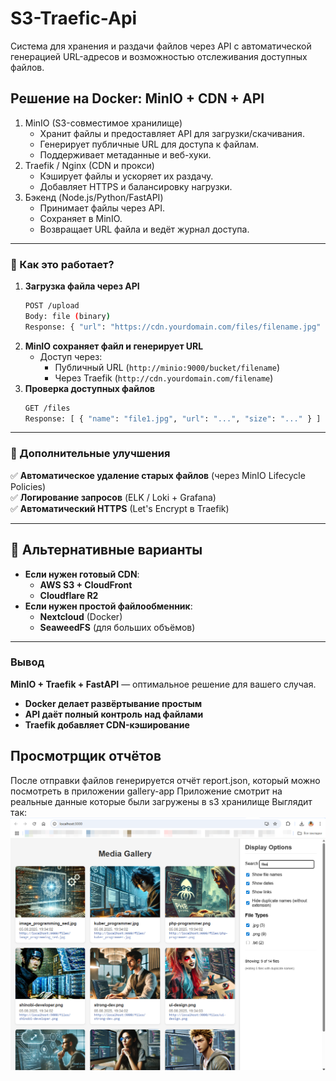 # S3-Traefic-Api
Система для хранения и раздачи файлов через API с автоматической генерацией URL-адресов и возможностью отслеживания доступных файлов.
## Решение на Docker: MinIO + CDN + API
1. MinIO (S3-совместимое хранилище)
   - Хранит файлы и предоставляет API для загрузки/скачивания.
   - Генерирует публичные URL для доступа к файлам.
   - Поддерживает метаданные и веб-хуки.
2. Traefik / Nginx (CDN и прокси)
   - Кэширует файлы и ускоряет их раздачу.
   - Добавляет HTTPS и балансировку нагрузки.
3. Бэкенд (Node.js/Python/FastAPI)
   - Принимает файлы через API.
   - Сохраняет в MinIO.
   - Возвращает URL файла и ведёт журнал доступа.

---

### **🔹 Как это работает?**  
1. **Загрузка файла через API**  
   ```bash
   POST /upload  
   Body: file (binary)  
   Response: { "url": "https://cdn.yourdomain.com/files/filename.jpg" }
   ```
2. **MinIO сохраняет файл и генерирует URL**  
   - Доступ через:  
     - Публичный URL (`http://minio:9000/bucket/filename`)  
     - Через Traefik (`http://cdn.yourdomain.com/filename`)  
3. **Проверка доступных файлов**  
   ```bash
   GET /files  
   Response: [ { "name": "file1.jpg", "url": "...", "size": "..." } ]
   ```

---

### **🔹 Дополнительные улучшения**  
✅ **Автоматическое удаление старых файлов** (через MinIO Lifecycle Policies)  
✅ **Логирование запросов** (ELK / Loki + Grafana)  
✅ **Автоматический HTTPS** (Let's Encrypt в Traefik)  

---

## **📌 Альтернативные варианты**  
- **Если нужен готовый CDN**:  
  - **AWS S3 + CloudFront**  
  - **Cloudflare R2**  
- **Если нужен простой файлообменник**:  
  - **Nextcloud** (Docker)  
  - **SeaweedFS** (для больших объёмов)  

---

### **Вывод**  
**MinIO + Traefik + FastAPI** — оптимальное решение для вашего случая.  
- **Docker делает развёртывание простым**  
- **API даёт полный контроль над файлами**  
- **Traefik добавляет CDN-кэширование**  

## Просмотрщик отчётов
После отправки файлов генерируется отчёт report.json, который можно посмотреть в приложении gallery-app
Приложение смотрит на реальные данные которые были загружены в s3 хранилище
Выглядит так:
![Галерея на основе report.json](gallery.png)

